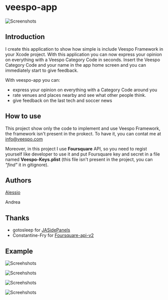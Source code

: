 veespo-app
==========
![Screenshots](https://raw.github.com/darthpelo/veespo-app/master/Veespo/Images.xcassets/AppIcon.appiconset/icon120.png)
## Introduction

I create this application to show how simple is include Veespo Framework in your Xcode project.
With this application you can now express your opinion on everything with a Veespo Category Code in seconds. 
Insert the Veespo Category Code and your name in the app home screen and you can immediately start to give feedback. 

With veespo-app you can: 
- express your opinion on everything with a Category Code around you 
- rate venues and places nearby and see what other people think. 
- give feedback on the last tech and soccer news

## How to use

This project show only the code to implement and use Veespo Framework, the framework isn't present in the prokect. To have it, you can contat me at info@veespo.com

Moreover, in this project I use **Foursquare** API, so you need to regist yourself like developer to use it and put Foursquare key and secret in a file named **Veespo-Keys.plist** (this file isn't present in the project, you can *"find"* it in gitignore).

## Authors

[Alessio](https://github.com/darthpelo)

Andrea

## Thanks

- gotosleep for [JASidePanels](https://github.com/gotosleep/JASidePanels)
- Constantine-Fry for [Foursquare-api-v2](https://github.com/Constantine-Fry/Foursquare-API-v2)

## Example

![Screehshots](https://raw.github.com/darthpelo/veespo-app/master/Veespo/Resources/example01.png)

![Screehshots](https://raw.github.com/darthpelo/veespo-app/master/Veespo/Resources/example02.png)

![Screehshots](https://raw.github.com/darthpelo/veespo-app/master/Veespo/Resources/example03.png)

![Screehshots](https://raw.github.com/darthpelo/veespo-app/master/Veespo/Resources/example04.png)
